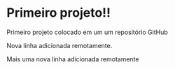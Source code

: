 # Primeiro projeto!!
 Primeiro projeto colocado em um um repositório GitHub

 Nova linha adicionada remotamente.
 
 Mais uma nova linha adicionada remotamente

